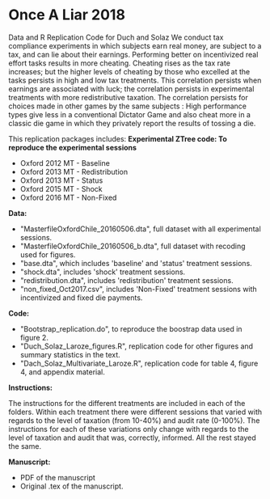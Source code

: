 # Once A Liar 2018
Data and R Replication Code for Duch and Solaz
We conduct tax compliance experiments in which subjects earn real money, are subject to a tax, and can lie about their earnings. 
Performing better on incentivized real effort tasks results in more cheating.  Cheating rises as the tax rate increases; but the higher 
levels of cheating by those who excelled at the tasks persists in high and low tax treatments.  This correlation persists when earnings 
are associated with luck; the correlation persists in experimental treatments with more redistributive taxation.  The correlation persists
for choices made in other games by the same subjects : High performance types give less in a conventional Dictator Game and also cheat
more in a classic die game in which they privately report the results of tossing a die. 

This replication packages includes:
**Experimental ZTree code: To reproduce the experimental sessions** 
 - Oxford 2012 MT - Baseline
 - Oxford 2013 MT - Redistribution	
 - Oxford 2013 MT - Status	
 - Oxford 2015 MT - Shock	
 - Oxford 2016 MT - Non-Fixed	
 
**Data:** 
 - "MasterfileOxfordChile_20160506.dta", full dataset with all experimental sessions.
 - "MasterfileOxfordChile_20160506_b.dta", full dataset with recoding used for figures.
 - "base.dta", which includes 'baseline' and 'status' treatment sessions.
 - "shock.dta", includes 'shock' treatment sessions.
 - "redistribution.dta",  includes 'redistribution' treatment sessions.
 - "non_fixed_Oct2017.csv", includes 'Non-Fixed' treatment sessions with incentivized and fixed die payments. 
 
 
**Code:**
 - "Bootstrap_replication.do", to reproduce the boostrap data used in figure 2.
 - "Duch_Solaz_Laroze_figures.R", replication code for other figures and summary statistics in the text.
- "Dach_Solaz_Multivariate_Laroze.R", replication code for table 4, figure 4, and appendix material. 
 
**Instructions:**

 The instructions for the different treatments are included in each of the folders. Within each treatment there were different sessions that varied with regards to the level of taxation (from 10-40%) and audit rate (0-100%). The instructions for each of these variations only change with regards to the level of taxation and audit that was, correctly, informed. All the rest stayed the same. 
 
**Manuscript:**
 - PDF of the manuscript
 - Original .tex of the manuscript.
 
